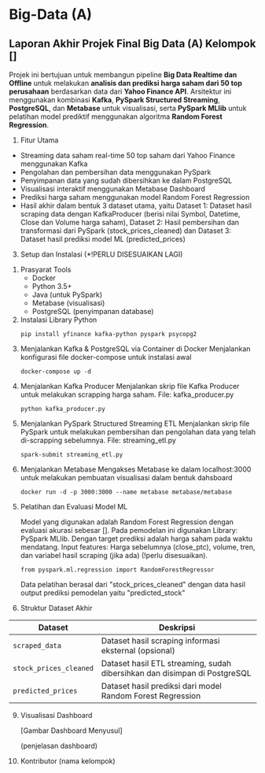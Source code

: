 # Big-Data (A)
## Laporan Akhir Projek Final Big Data (A) Kelompok []

Projek ini bertujuan untuk membangun pipeline **Big Data Realtime dan Offline** untuk melakukan **analisis dan prediksi harga saham dari 50 top perusahaan** berdasarkan data dari **Yahoo Finance API**. Arsitektur ini menggunakan kombinasi **Kafka**, **PySpark Structured Streaming**, **PostgreSQL**, dan **Metabase** untuk visualisasi, serta **PySpark MLlib** untuk pelatihan model prediktif menggunakan algoritma **Random Forest Regression**.

1. Fitur Utama

- Streaming data saham real-time 50 top saham dari Yahoo Finance menggunakan Kafka
- Pengolahan dan pembersihan data menggunakan PySpark
- Penyimpanan data yang sudah dibersihkan ke dalam PostgreSQL
- Visualisasi interaktif menggunakan Metabase Dashboard
- Prediksi harga saham menggunakan model Random Forest Regression
- Hasil akhir dalam bentuk 3 dataset utama, yaitu Dataset 1: Dataset hasil scraping data dengan KafkaProducer (berisi nilai Symbol, Datetime, Close dan Volume harga saham), Dataset 2: Hasil pembersihan dan transformasi dari PySpark (stock_prices_cleaned) dan Dataset 3: Dataset hasil prediksi model ML (predicted_prices)

3. Setup dan Instalasi (*!PERLU DISESUAIKAN LAGI)

 1) Prasyarat Tools
    - Docker
    - Python 3.5+
    - Java (untuk PySpark)
    - Metabase (visualisasi)
    - PostgreSQL (penyimpanan database)
 2) Instalasi Library Python
    ```
    pip install yfinance kafka-python pyspark psycopg2
    ```
 3) Menjalankan Kafka & PostgreSQL via Container di Docker
    Menjalankan konfigurasi file docker-compose untuk instalasi awal
    ```
    docker-compose up -d
    ```
 4) Menjalankan Kafka Producer
    Menjalankan skrip file Kafka Producer untuk melakukan scrapping harga saham. File: kafka_producer.py
    ```
    python kafka_producer.py
    ```
 5) Menjalankan PySpark Structured Streaming ETL
    Menjalankan skrip file PySpark untuk melakukan pembersihan dan pengolahan data yang telah di-scrapping sebelumnya. File: streaming_etl.py
    ```
    spark-submit streaming_etl.py
    ```
  6) Menjalankan Metabase
     Mengakses Metabase ke dalam localhost:3000 untuk melakukan pembuatan visualisasi dalam bentuk dahsboard
     ```
     docker run -d -p 3000:3000 --name metabase metabase/metabase
     ```
     
5. Pelatihan dan Evaluasi Model ML

   Model yang digunakan adalah Random Forest Regression dengan evaluasi akurasi sebesar []. Pada pemodelan ini digunakan Library: PySpark MLlib. Dengan target prediksi adalah harga saham pada waktu mendatang. Input features: Harga sebelumnya (close_ptc), volume, tren, dan variabel hasil scraping (jika ada) (!perlu disesuaikan).

   ```
   from pyspark.ml.regression import RandomForestRegressor
   ```
   Data pelatihan berasal dari "stock_prices_cleaned" dengan data hasil output prediksi pemodelan yaitu "predicted_stock"
   
7. Struktur Dataset Akhir

| Dataset               | Deskripsi                                                                 |
| ----------------------| ------------------------------------------------------------------------- |
|`scraped_data`         | Dataset hasil scraping informasi eksternal (opsional)                     |
|`stock_prices_cleaned` | Dataset hasil ETL streaming, sudah dibersihkan dan disimpan di PostgreSQL | 
| `predicted_prices`    | Dataset hasil prediksi dari model Random Forest Regression                |

9. Visualisasi Dashboard

    [Gambar Dashboard Menyusul]

   (penjelasan dashboard)
   
11. Kontributor
    (nama kelompok)
